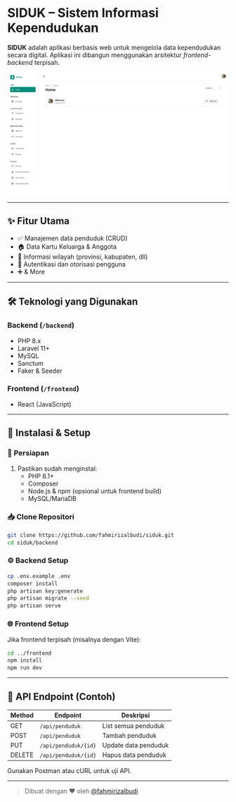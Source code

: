  
# SIDUK – Sistem Informasi Kependudukan

**SIDUK** adalah aplikasi berbasis web untuk mengelola data kependudukan secara digital. Aplikasi ini dibangun menggunakan arsitektur *frontend-backend* terpisah.

![SIDUK](https://github.com/fahmirizalbudi/siduk/blob/main/siduk.png)

---

## ✨ Fitur Utama

- ✅ Manajemen data penduduk (CRUD)
- 🏠 Data Kartu Keluarga & Anggota
- 📍 Informasi wilayah (provinsi, kabupaten, dll)
- 🔐 Autentikasi dan otorisasi pengguna
- ➕ & More

---

## 🛠️ Teknologi yang Digunakan

### Backend (`/backend`)
- PHP 8.x
- Laravel 11+
- MySQL
- Sanctum 
- Faker & Seeder

### Frontend (`/frontend`)
- React (JavaScript)

---

## 🚀 Instalasi & Setup

### 🔧 Persiapan

1. Pastikan sudah menginstal:
   - PHP 8.1+
   - Composer
   - Node.js & npm (opsional untuk frontend build)
   - MySQL/MariaDB

### 📥 Clone Repositori

```bash
git clone https://github.com/fahmirizalbudi/siduk.git
cd siduk/backend
```

### ⚙️ Backend Setup

```bash
cp .env.example .env
composer install
php artisan key:generate
php artisan migrate --seed
php artisan serve
```

### 🌐 Frontend Setup

Jika frontend terpisah (misalnya dengan Vite):

```bash
cd ../frontend
npm install
npm run dev
```

---

## 🧪 API Endpoint (Contoh)

| Method | Endpoint            | Deskripsi             |
|--------|---------------------|------------------------|
| GET    | `/api/penduduk`     | List semua penduduk   |
| POST   | `/api/penduduk`     | Tambah penduduk       |
| PUT    | `/api/penduduk/{id}`| Update data penduduk  |
| DELETE | `/api/penduduk/{id}`| Hapus data penduduk   |

Gunakan Postman atau cURL untuk uji API.

---

> Dibuat dengan ❤️ oleh [@fahmirizalbudi](https://github.com/fahmirizalbudi)
